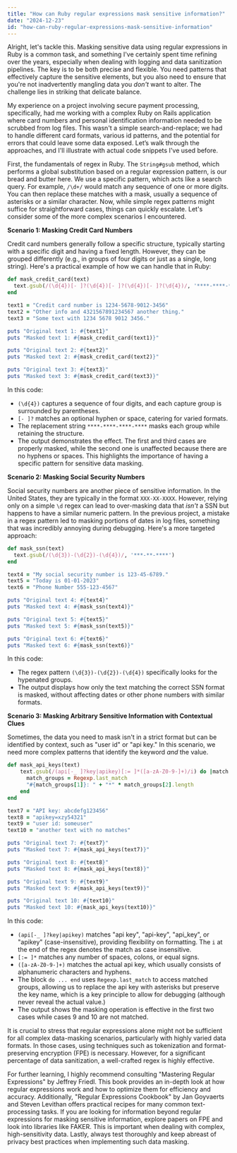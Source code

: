 ```yaml
---
title: "How can Ruby regular expressions mask sensitive information?"
date: "2024-12-23"
id: "how-can-ruby-regular-expressions-mask-sensitive-information"
---
```


Alright, let's tackle this. Masking sensitive data using regular expressions in Ruby is a common task, and something I've certainly spent time refining over the years, especially when dealing with logging and data sanitization pipelines. The key is to be both precise and flexible. You need patterns that effectively capture the sensitive elements, but you also need to ensure that you're not inadvertently mangling data you *don't* want to alter. The challenge lies in striking that delicate balance.

My experience on a project involving secure payment processing, specifically, had me working with a complex Ruby on Rails application where card numbers and personal identification information needed to be scrubbed from log files. This wasn't a simple search-and-replace; we had to handle different card formats, various id patterns, and the potential for errors that could leave some data exposed. Let’s walk through the approaches, and I'll illustrate with actual code snippets I've used before.

First, the fundamentals of regex in Ruby. The `String#gsub` method, which performs a global substitution based on a regular expression pattern, is our bread and butter here. We use a specific pattern, which acts like a search query. For example, `/\d+/` would match any sequence of one or more digits. You can then replace these matches with a mask, usually a sequence of asterisks or a similar character. Now, while simple regex patterns might suffice for straightforward cases, things can quickly escalate. Let's consider some of the more complex scenarios I encountered.

**Scenario 1: Masking Credit Card Numbers**

Credit card numbers generally follow a specific structure, typically starting with a specific digit and having a fixed length. However, they can be grouped differently (e.g., in groups of four digits or just as a single, long string). Here's a practical example of how we can handle that in Ruby:

```ruby
def mask_credit_card(text)
  text.gsub(/(\d{4})[- ]?(\d{4})[- ]?(\d{4})[- ]?(\d{4})/, '****-****-****-****')
end

text1 = "Credit card number is 1234-5678-9012-3456"
text2 = "Other info and 4321567891234567 another thing."
text3 = "Some text with 1234 5678 9012 3456."

puts "Original text 1: #{text1}"
puts "Masked text 1: #{mask_credit_card(text1)}"

puts "Original text 2: #{text2}"
puts "Masked text 2: #{mask_credit_card(text2)}"

puts "Original text 3: #{text3}"
puts "Masked text 3: #{mask_credit_card(text3)}"

```

In this code:

*   `(\d{4})` captures a sequence of four digits, and each capture group is surrounded by parentheses.
*   `[- ]?` matches an optional hyphen or space, catering for varied formats.
*   The replacement string `****-****-****-****` masks each group while retaining the structure.
*   The output demonstrates the effect. The first and third cases are properly masked, while the second one is unaffected because there are no hyphens or spaces. This highlights the importance of having a specific pattern for sensitive data masking.

**Scenario 2: Masking Social Security Numbers**

Social security numbers are another piece of sensitive information. In the United States, they are typically in the format `XXX-XX-XXXX`. However, relying only on a simple `\d` regex can lead to over-masking data that *isn't* a SSN but happens to have a similar numeric pattern. In the previous project, a mistake in a regex pattern led to masking portions of dates in log files, something that was incredibly annoying during debugging. Here's a more targeted approach:

```ruby
def mask_ssn(text)
  text.gsub(/(\d{3})-(\d{2})-(\d{4})/, '***-**-****')
end

text4 = "My social security number is 123-45-6789."
text5 = "Today is 01-01-2023"
text6 = "Phone Number 555-123-4567"

puts "Original text 4: #{text4}"
puts "Masked text 4: #{mask_ssn(text4)}"

puts "Original text 5: #{text5}"
puts "Masked text 5: #{mask_ssn(text5)}"

puts "Original text 6: #{text6}"
puts "Masked text 6: #{mask_ssn(text6)}"
```

In this code:
* The regex pattern `(\d{3})-(\d{2})-(\d{4})` specifically looks for the hypenated groups.
*   The output displays how only the text matching the correct SSN format is masked, without affecting dates or other phone numbers with similar formats.

**Scenario 3: Masking Arbitrary Sensitive Information with Contextual Clues**

Sometimes, the data you need to mask isn't in a strict format but can be identified by context, such as "user id" or "api key." In this scenario, we need more complex patterns that identify the keyword *and* the value.

```ruby
def mask_api_keys(text)
    text.gsub(/(api[-_ ]?key|apikey)[:= ]*([a-zA-Z0-9-]+)/i) do |match|
      match_groups = Regexp.last_match
      "#{match_groups[1]}: " + "*" * match_groups[2].length
    end
end

text7 = "API key: abcdefg123456"
text8 = "apikey=xzy54321"
text9 = "user id: someuser"
text10 = "another text with no matches"

puts "Original text 7: #{text7}"
puts "Masked text 7: #{mask_api_keys(text7)}"

puts "Original text 8: #{text8}"
puts "Masked text 8: #{mask_api_keys(text8)}"

puts "Original text 9: #{text9}"
puts "Masked text 9: #{mask_api_keys(text9)}"

puts "Original text 10: #{text10}"
puts "Masked text 10: #{mask_api_keys(text10)}"
```

In this code:
*   `(api[-_ ]?key|apikey)` matches "api key", "api-key", "api_key", or "apikey" (case-insensitive), providing flexibility on formatting. The `i` at the end of the regex denotes the match as case insensitive.
*   `[:= ]*` matches any number of spaces, colons, or equal signs.
*   `([a-zA-Z0-9-]+)` matches the actual api key, which usually consists of alphanumeric characters and hyphens.
*   The block `do ... end` uses `Regexp.last_match` to access matched groups, allowing us to replace the api key with asterisks but preserve the key name, which is a key principle to allow for debugging (although never reveal the actual value.)
* The output shows the masking operation is effective in the first two cases while cases 9 and 10 are not matched.

It is crucial to stress that regular expressions alone might not be sufficient for all complex data-masking scenarios, particularly with highly varied data formats. In those cases, using techniques such as tokenization and format-preserving encryption (FPE) is necessary. However, for a significant percentage of data sanitization, a well-crafted regex is highly effective.

For further learning, I highly recommend consulting "Mastering Regular Expressions" by Jeffrey Friedl. This book provides an in-depth look at how regular expressions work and how to optimize them for efficiency and accuracy. Additionally, "Regular Expressions Cookbook" by Jan Goyvaerts and Steven Levithan offers practical recipes for many common text-processing tasks. If you are looking for information beyond regular expressions for masking sensitive information, explore papers on FPE and look into libraries like FAKER. This is important when dealing with complex, high-sensitivity data. Lastly, always test thoroughly and keep abreast of privacy best practices when implementing such data masking.
